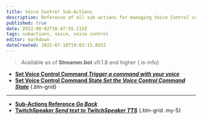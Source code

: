 ```yaml
---
title: Voice Control Sub-Actions
description: Reference of all sub-actions for managing Voice Control commands
published: true
date: 2022-08-02T16:47:55.115Z
tags: subactions, voice, voice control
editor: markdown
dateCreated: 2022-07-10T19:03:15.855Z
---
```


> Available as of **Streamer.bot** v0.1.8 and higher
{.is-info}

* [**Set Voice Control Command *Trigger a command with your voice***](/en/Sub-Actions/Set-Voice-Control-Command)
* [**Set Voice Control Command State *Set the Voice Control Command State***](/en/Sub-Actions/Set-Voice-Control-Command-State)
{.btn-grid}

---

- [<i class="mdi mdi-chevron-left"></i>**Sub-Actions Reference *Go Back***](/en/Sub-Actions)
- [<i class="mdi mdi-speaker text--twitch"></i> **TwitchSpeaker *Send text to TwitchSpeaker TTS***](/en/Sub-Actions/TwitchSpeaker/Speak)
{.btn-grid .my-5}